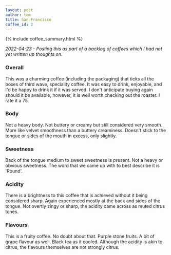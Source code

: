```yaml
---
layout: post
author: tom
title: San Francisco
coffee_id: 2
---
```


{% include coffee_summary.html %}

_2022-04-23 - Posting this as part of a backlog of coffees which I had not yet written up thoughts on._

### Overall
This was a charming coffee (including the packaging) that ticks all the boxes of third wave, speciality coffee. It was 
easy to drink, enjoyable, and I'd be happy to drink it if it was served. I don't anticipate buying again should it be
available, however, it is well worth checking out the roaster. I rate it a 75.

### Body
Not a heavy body. Not buttery or creamy but still considered very smooth. More like velvet smoothness than a buttery 
creaminess. Doesn't stick to the tongue or sides of the mouth in excess, only slightly.  

### Sweetness
Back of the tongue medium to sweet sweetness is present. Not a heavy or obvious sweetness. The word that we came up with
to best describe it is 'Round'.

### Acidity
There is a brightness to this coffee that is achieved without it being considered sharp. Again experienced mostly at the 
back and sides of the tongue. Not overtly zingy or sharp, the acidity came across as muted citrus tones.

### Flavours
This is a fruity coffee. No doubt about that. Purple stone fruits. A bit of grape flavour as well. Black tea as it cooled. 
Although the acidity is akin to citrus, the flavours themselves are not strongly citrus. 